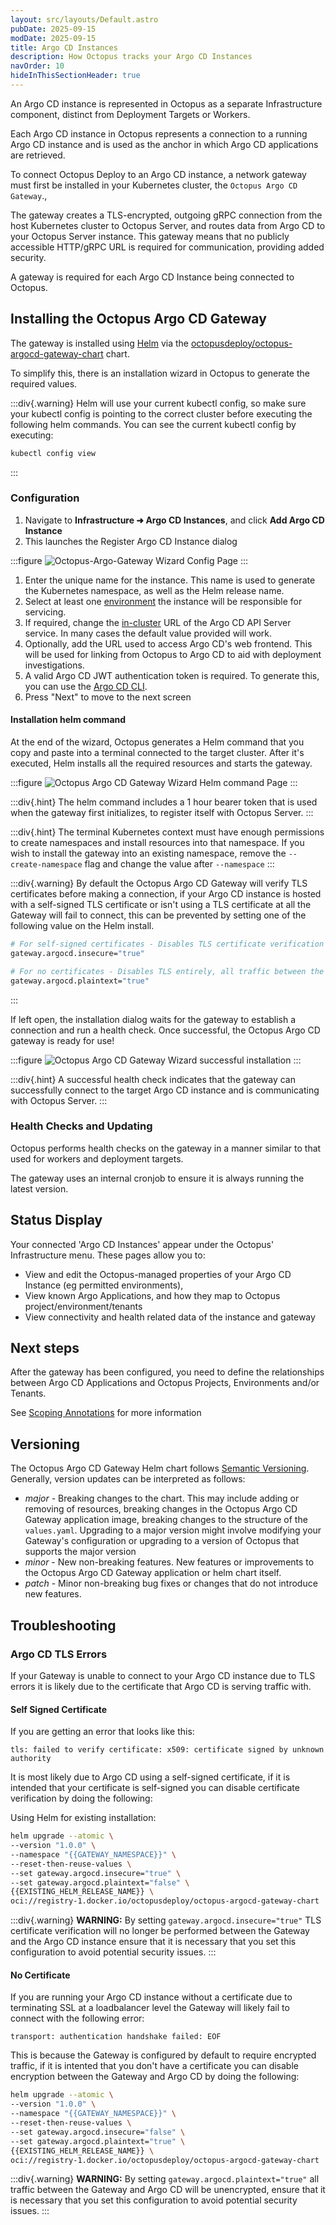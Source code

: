 ```yaml
---
layout: src/layouts/Default.astro
pubDate: 2025-09-15
modDate: 2025-09-15
title: Argo CD Instances
description: How Octopus tracks your Argo CD Instances
navOrder: 10
hideInThisSectionHeader: true
---
```


An Argo CD instance is represented in Octopus as a separate Infrastructure component, distinct from Deployment Targets or Workers.

Each Argo CD instance in Octopus represents a connection to a running Argo CD instance and is used as the anchor in which Argo CD applications are retrieved.

To connect Octopus Deploy to an Argo CD instance, a network gateway must first be installed in your Kubernetes cluster, the `Octopus Argo CD Gateway`.,

The gateway creates a TLS-encrypted, outgoing gRPC connection from the host Kubernetes cluster to Octopus Server, and routes data from Argo CD to your Octopus
Server instance. This gateway means that no publicly accessible HTTP/gRPC URL is required for communication, providing added security.

A gateway is required for each Argo CD Instance being connected to Octopus.

## Installing the Octopus Argo CD Gateway

The gateway is installed using [Helm](https://helm.sh) via the [octopusdeploy/octopus-argocd-gateway-chart](https://hub.docker.com/r/octopusdeploy/octopus-argocd-gateway-chart) chart.

To simplify this, there is an installation wizard in Octopus to generate the required values.

:::div{.warning}
Helm will use your current kubectl config, so make sure your kubectl config is pointing to the correct cluster before executing the following helm commands.
You can see the current kubectl config by executing:
```bash
kubectl config view
```
:::

### Configuration 
1. Navigate to **Infrastructure ➜ Argo CD Instances**, and click **Add Argo CD Instance**
2. This launches the Register Argo CD Instance dialog

:::figure
![Octopus-Argo-Gateway Wizard Config Page](/docs/img/argo-cd/gateway-wizard-config.png)
:::

1. Enter the unique name for the instance. This name is used to generate the Kubernetes namespace, as well as the Helm release name.
2. Select at least one [environment](https://octopus.com/docs/infrastructure/environments) the instance will be responsible for servicing.
3. If required, change the [in-cluster](https://kubernetes.io/docs/concepts/services-networking/dns-pod-service/#services) URL of the Argo CD API Server service. In many cases the default value provided will work.
4. Optionally, add the URL used to access Argo CD's web frontend. This will be used for linking from Octopus to Argo CD to aid with deployment investigations.
5. A valid Argo CD JWT authentication token is required. To generate this, you can use the [Argo CD CLI](https://argo-cd.readthedocs.io/en/stable/user-guide/commands/argocd_account_generate-token/).
6. Press "Next" to move to the next screen

#### Installation helm command

At the end of the wizard, Octopus generates a Helm command that you copy and paste into a terminal connected to the target cluster. After it's executed, Helm installs all the required resources and starts the gateway.

:::figure
![Octopus Argo CD Gateway Wizard Helm command Page](/docs/img/argo-cd/gateway-wizard-helm-comand.png)
:::

:::div{.hint}
The helm command includes a 1 hour bearer token that is used when the gateway first initializes, to register itself with Octopus Server.
:::

:::div{.hint}
The terminal Kubernetes context must have enough permissions to create namespaces and install resources into that namespace. If you wish to install the gateway into an existing namespace, remove the `--create-namespace` flag and change the value after `--namespace`
:::

:::div{.warning}
By default the Octopus Argo CD Gateway will verify TLS certificates before making a connection, if your Argo CD instance is hosted with a self-signed TLS certificate or isn't using a TLS certificate at all the Gateway will fail to connect, this can be prevented by setting one of the following value on the Helm install. 
```bash
# For self-signed certificates - Disables TLS certificate verification
gateway.argocd.insecure="true"

# For no certificates - Disables TLS entirely, all traffic between the Gateway and Argo traffic will be unencrypted
gateway.argocd.plaintext="true"
```
:::

If left open, the installation dialog waits for the gateway to establish a connection and run a health check. Once successful, the Octopus Argo CD gateway is ready for use!

:::figure
![Octopus Argo CD Gateway Wizard successful installation](/docs/img/argo-cd/gateway-wizard-success.png)
:::

:::div{.hint}
A successful health check indicates that the gateway can successfully connect to the target Argo CD instance and is communicating with Octopus Server.
:::

### Health Checks and Updating

Octopus performs health checks on the gateway in a manner similar to that used for workers and deployment targets.

The gateway uses an internal cronjob to ensure it is always running the latest version.

## Status Display
Your connected 'Argo CD Instances' appear under the Octopus' Infrastructure menu.
These pages allow you to:
* View and edit the Octopus-managed properties of your Argo CD Instance (eg permitted environments),
* View known Argo Applications, and how they map to Octopus project/environment/tenants
* View connectivity and health related data of the instance and gateway

## Next steps

After the gateway has been configured, you need to define the relationships between Argo CD Applications and Octopus Projects, Environments and/or Tenants.

See [Scoping Annotations](/docs/argo-cd/annotations) for more information

## Versioning
The Octopus Argo CD Gateway Helm chart follows [Semantic Versioning](https://semver.org/). Generally, version updates can be interpreted as follows:

- *major* - Breaking changes to the chart. This may include adding or removing of resources, breaking changes in the Octopus Argo CD Gateway application image, breaking changes to the structure of the `values.yaml`. Upgrading to a major version might involve modifying your Gateway's configuration or upgrading to a version of Octopus that supports the major version
- *minor* - New non-breaking features. New features or improvements to the Octopus Argo CD Gateway application or helm chart itself.
- *patch* - Minor non-breaking bug fixes or changes that do not introduce new features.

## Troubleshooting 
### Argo CD TLS Errors
If your Gateway is unable to connect to your Argo CD instance due to TLS errors it is likely due to the certificate that Argo CD is serving traffic with.

#### Self Signed Certificate
If you are getting an error that looks like this:
```
tls: failed to verify certificate: x509: certificate signed by unknown authority
```
It is most likely due to Argo CD using a self-signed certificate, if it is intended that your certificate is self-signed you can disable certificate verification by doing the following:

Using Helm for existing installation:
```bash
helm upgrade --atomic \
--version "1.0.0" \
--namespace "{{GATEWAY_NAMESPACE}}" \
--reset-then-reuse-values \
--set gateway.argocd.insecure="true" \
--set gateway.argocd.plaintext="false" \
{{EXISTING_HELM_RELEASE_NAME}} \
oci://registry-1.docker.io/octopusdeploy/octopus-argocd-gateway-chart
``` 
:::div{.warning}
**WARNING:** By setting `gateway.argocd.insecure="true"` TLS certificate verification will no longer be performed between the Gateway and the Argo CD instance ensure that it is necessary that you set this configuration to avoid potential security issues.
:::

#### No Certificate
If you are running your Argo CD instance without a certificate due to terminating SSL at a loadbalancer level the Gateway will likely fail to connect with the following error: 
```
transport: authentication handshake failed: EOF
```

This is because the Gateway is configured by default to require encrypted traffic, if it is intented that you don't have a certificate you can disable encryption between the Gateway and Argo CD by doing the following: 
```bash
helm upgrade --atomic \
--version "1.0.0" \
--namespace "{{GATEWAY_NAMESPACE}}" \
--reset-then-reuse-values \
--set gateway.argocd.insecure="false" \
--set gateway.argocd.plaintext="true" \
{{EXISTING_HELM_RELEASE_NAME}} \
oci://registry-1.docker.io/octopusdeploy/octopus-argocd-gateway-chart
``` 
:::div{.warning}
**WARNING:** By setting `gateway.argocd.plaintext="true"` all traffic between the Gateway and Argo CD will be unencrypted, ensure that it is necessary that you set this configuration to avoid potential security issues.
:::